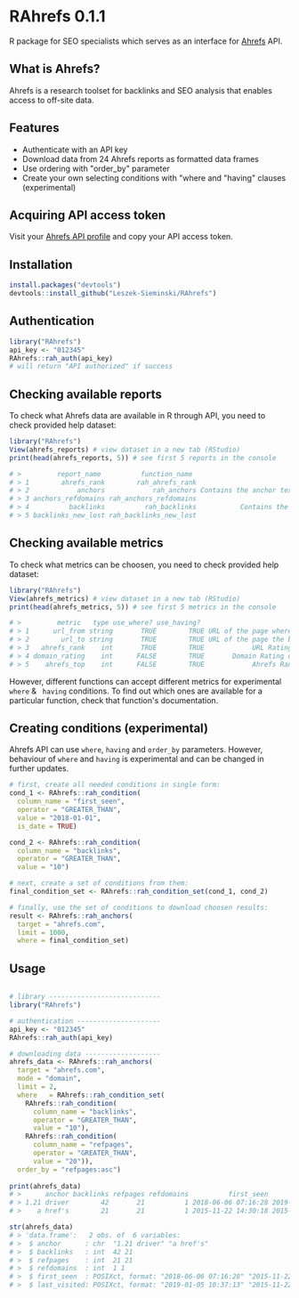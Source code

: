 # RAhrefs 0.1.1
R package for SEO specialists which serves as an interface for [Ahrefs](https://ahrefs.com/) API. 

## What is Ahrefs?
Ahrefs is a research toolset for backlinks and SEO analysis that enables access to off-site data.

## Features
* Authenticate with an API key 
* Download data from 24 Ahrefs reports as formatted data frames
* Use ordering with "order_by" parameter
* Create your own selecting conditions with "where and "having" clauses (experimental)

## Acquiring API access token
Visit your [Ahrefs API profile](https://ahrefs.com/api/profile) and copy your API access token.

## Installation

```r
install.packages("devtools")
devtools::install_github("Leszek-Sieminski/RAhrefs")
```



## Authentication
```r
library("RAhrefs")
api_key <- "012345"
RAhrefs::rah_auth(api_key)
# will return "API authorized" if success
```

## Checking available reports
To check what Ahrefs data are available in R through API, you need to check provided help dataset:
```r
library("RAhrefs")
View(ahrefs_reports) # view dataset in a new tab (RStudio)
print(head(ahrefs_reports, 5)) # see first 5 reports in the console

# >         report_name          function_name                                                                                   short_description                                             url_address
# > 1        ahrefs_rank        rah_ahrefs_rank                                                                 Contains the URLs and the rankings.        https://ahrefs.com/api/documentation/ahrefs-rank
# > 2            anchors            rah_anchors Contains the anchor text and the num of backlinks, referring pages and referring domains that has it.            https://ahrefs.com/api/documentation/anchors
# > 3 anchors_refdomains rah_anchors_refdomains                               Contains the num of anchors and backlinks with that anchor, per domain. https://ahrefs.com/api/documentation/anchors-refdomains
# > 4          backlinks          rah_backlinks           Contains the backlinks and details of the referring pages, such as anchor and page title.          https://ahrefs.com/api/documentation/backlinks
# > 5 backlinks_new_lost rah_backlinks_new_lost                              Contains the new or lost backlinks and details of the referring pages. https://ahrefs.com/api/documentation/backlinks-new-lost
```

## Checking available metrics
To check what metrics can be choosen, you need to check provided help dataset:
```r
library("RAhrefs")
View(ahrefs_metrics) # view dataset in a new tab (RStudio)
print(head(ahrefs_metrics, 5)) # see first 5 metrics in the console

# >         metric   type use_where? use_having?                                  description
# > 1      url_from string       TRUE        TRUE URL of the page where the backlink is found.
# > 2        url_to string       TRUE        TRUE URL of the page the backlink is pointing to.
# > 3   ahrefs_rank    int       TRUE        TRUE            URL Rating of the referring page.
# > 4 domain_rating    int      FALSE        TRUE       Domain Rating of the referring domain.
# > 5    ahrefs_top    int      FALSE        TRUE            Ahrefs Rank of the target domain.
```
However, different functions can accept different metrics for experimental `where` & ` having` conditions. To find out which ones are available for a particular function, check that function's documentation.

## Creating conditions (experimental)
Ahrefs API can use `where`, `having` and `order_by` parameters. However, behaviour of `where` and `having` is experimental and can be changed in further updates.
```r
# first, create all needed conditions in single form:
cond_1 <- RAhrefs::rah_condition(
  column_name = "first_seen",
  operator = "GREATER_THAN",
  value = "2018-01-01",
  is_date = TRUE)

cond_2 <- RAhrefs::rah_condition(
  column_name = "backlinks",
  operator = "GREATER_THAN",
  value = "10")

# next, create a set of conditions from them:
final_condition_set <- RAhrefs::rah_condition_set(cond_1, cond_2)

# finally, use the set of conditions to download choosen results:
result <- RAhrefs::rah_anchors(
  target = "ahrefs.com", 
  limit = 1000, 
  where = final_condition_set)
```

## Usage
```r

# library ----------------------------
library("RAhrefs")

# authentication ---------------------
api_key <- "012345"
RAhrefs::rah_auth(api_key)

# downloading data -------------------
ahrefs_data <- RAhrefs::rah_anchors(
  target = "ahrefs.com",
  mode = "domain",
  limit = 2,
  where   = RAhrefs::rah_condition_set(
    RAhrefs::rah_condition(
      column_name = "backlinks",
      operator = "GREATER_THAN",
      value = "10"),
    RAhrefs::rah_condition(
      column_name = "refpages",
      operator = "GREATER_THAN",
      value = "20")),
  order_by = "refpages:asc")
  
print(ahrefs_data)
# >      anchor backlinks refpages refdomains          first_seen        last_visited
# > 1.21 driver        42       21          1 2018-06-06 07:16:28 2019-01-05 10:37:13
# >    a href's        21       21          1 2015-11-22 14:30:18 2015-11-22 14:30:18

str(ahrefs_data)
# > 'data.frame':	2 obs. of  6 variables:
# >  $ anchor      : chr  "1.21 driver" "a href's"
# >  $ backlinks   : int  42 21
# >  $ refpages    : int  21 21
# >  $ refdomains  : int  1 1
# >  $ first_seen  : POSIXct, format: "2018-06-06 07:16:28" "2015-11-22 14:30:18"
# >  $ last_visited: POSIXct, format: "2019-01-05 10:37:13" "2015-11-22 14:30:18"
```

